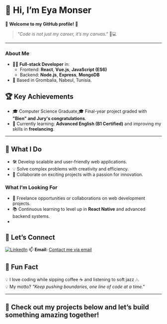# 👋 Hi, I’m **Eya Monser**  

🌟 **Welcome to my GitHub profile!** 🌟  
> _"Code is not just my career, it’s my canvas."_ 🎨💻  

---
### About Me  
- 👩‍💻 **Full-stack Developer** in:  
  - Frontend: **React**, **Vue.js**, **JavaScript (ES6)**  
  - Backend: **Node.js**, **Express**, **MongoDB**
- 📍 Based in Grombalia, Nabeul, Tunisia.

 
 ## 🏆 **Key Achievements**  
- 🎓 Computer Science Graduate,🎓 Final-year project graded with **"Bien" and Jury's congratulations**.
- 🌱 Currently learning: **Advanced English (B1 Certified)** and improving my skills in **freelancing**.
  
---

## 🔧 **What I Do**  
- 🛠 Develop scalable and user-friendly web applications.  
- 💡 Solve complex problems with creativity and efficiency.  
- 💬 Collaborate on exciting projects with a passion for innovation. 

### What I’m Looking For  
- 💞️ Freelance opportunities or collaborations on web development projects.
- 📚 Continuous learning to level up in **React Native** and advanced backend systems.
- 
## 🤝 **Let’s Connect**  
[![LinkedIn](https://img.shields.io/badge/LinkedIn-Eya%20Monser-blue?style=for-the-badge&logo=linkedin)](https://www.linkedin.com/in/eya-monser-183160326)
📫 **Email:** [Contact me via email](mailto:eyamonser197@gmail.com)

## 🎨 **Fun Fact**  
💡 I love coding while sipping coffee ☕ and listening to soft jazz 🎶.  
💡 My motto? _"Keep pushing boundaries, one line of code at a time."_  

---

## 🚀 **Check out my projects below and let’s build something amazing together!**  
